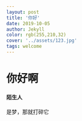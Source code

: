 ```yaml
---
layout: post
title: '你好'
date: 2019-10-05
author: Jekyll
color: rgb(255,210,32)
cover: '../assets/123.jpg'
tags: welcome
---
```


# 你好啊

#### 陌生人

是梦，那就打碎它
